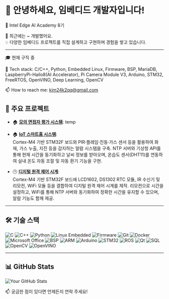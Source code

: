 # 👋 안녕하세요, 임베디드 개발자입니다!

🏅 Intel Edge AI Academy 8기
  
🚗 최근에는 ~ 개발했어요.  
💡 다양한 임베디드 프로젝트를 직접 설계하고 구현하며 경험을 쌓고 있습니다.  

---
🎓 현재 구직 중

🔧 Tech stack: C/C++, Python, Embedded Linux, Firmware, BSP, MariaDB, LaspberryPi-Hailo8(AI Accelerator), Pi Camera Module V3, Arduino, STM32, FreeRTOS, OpenVINO, Deep Learning, OpenCV

📫 How to reach me: [kim24k2qq@gmail.com](mailto:kim24k2qq@gmail.com)   

## 🧠 주요 프로젝트

- 🏠 **[모의 면접자 평가 시스템](https://github.com/kim20s2/Project1)**:
  temp

- 🏠 **[IoT 스마트홈 시스템](https://github.com/kim20s2/MiniProject2)**:  
  Cortex-M4 기반 STM32F 보드와 PIR·플레임·진동·가스 센서 등을 활용하여 화재, 가스 누출, 지진 등을 감지하는 알람 시스템을 구축.
  NTP 서버와 기상청 API를 통해 현재 시간을 동기화하고 날씨 정보를 받아오며, 온습도 센서(DHT11)를 연동하여 실내 온도 자동 조절 및 자동 환기 기능을 구현.
  
- 🕒 **[디지털 원격 제어 시계](https://github.com/kim20s2/MiniProject1)**:  
  Cortex-M4 기반 STM32F 보드에 LCD1602, DS1302 RTC 모듈, IR 수신기 및 리모컨, WiFi 모듈 등을 결합하여 디지털 원격 제어 시계를 제작.
  리모컨으로 시간을 설정하고, WiFi를 통해 NTP 서버와 동기화하여 정확한 시간을 유지할 수 있으며, 알람 기능도 함께 제공.


---

## 🛠 기술 스택

![C](https://img.shields.io/badge/C-00599C?style=flat&logo=c&logoColor=white)
![C++](https://img.shields.io/badge/C++-00599C?style=flat&logo=c%2B%2B&logoColor=white)
![Python](https://img.shields.io/badge/Python-3776AB?style=flat&logo=python&logoColor=white)
![Linux Embedded](https://img.shields.io/badge/Linux_Embedded-000000?style=flat&logo=linux&logoColor=white)
![Firmware](https://img.shields.io/badge/Firmware-555555?style=flat)
![Git](https://img.shields.io/badge/Git-F05032?style=flat&logo=git&logoColor=white)
![Docker](https://img.shields.io/badge/Docker-2496ED?style=flat&logo=docker&logoColor=white)
![Microsoft Office](https://img.shields.io/badge/Microsoft_Office-D83B01?style=flat&logo=microsoft-office&logoColor=white)
![BSP](https://img.shields.io/badge/BSP-007ACC?style=flat)
![ARM](https://img.shields.io/badge/ARM-0091BD?style=flat)
![Arduino](https://img.shields.io/badge/Arduino-00979D?style=flat&logo=arduino&logoColor=white)
![STM32](https://img.shields.io/badge/STM32-03234B?style=flat)
![ROS](https://img.shields.io/badge/ROS-22314E?style=flat)
![Qt](https://img.shields.io/badge/Qt-41CD52?style=flat&logo=qt&logoColor=white)
![SQL](https://img.shields.io/badge/SQL-4479A1?style=flat&logo=mysql&logoColor=white)
![OpenCV](https://img.shields.io/badge/OpenCV-5C3EE8?style=flat&logo=opencv&logoColor=white)
![OpenVINO](https://img.shields.io/badge/OpenVINO-7348B6?style=flat)

---

## 📊 GitHub Stats

![Your GitHub Stats](https://github-readme-stats.vercel.app/api?username=kim20s2&show_icons=true&theme=tokyonight)

📫 궁금한 점이 있다면 언제든지 연락 주세요!
